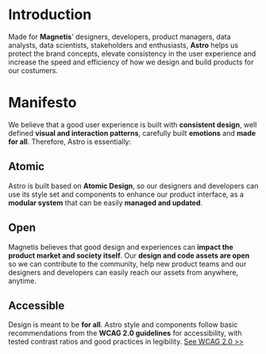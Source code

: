 # Introduction

Made for **Magnetis**' designers, developers, product managers, data analysts, data scientists, stakeholders and enthusiasts, **Astro** helps us protect the brand concepts, elevate consistency in the user experience and increase the speed and efficiency of how we design and build products for our costumers.

# Manifesto

We believe that a good user experience is built with **consistent design**, well defined **visual and interaction patterns**, carefully built **emotions** and **made for all**.
Therefore, Astro is essentially:

## Atomic
Astro is built based on **Atomic Design**, so our designers and developers can use its style set and components to enhance our product interface, as a **modular system** that can be easily **managed and updated**.

## Open
Magnetis believes that good design and experiences can **impact the product market and society itself**. Our **design and code assets are open** so we can contribute to the community, help new product teams and our designers and developers can easily reach our assets from anywhere, anytime. 

## Accessible
Design is meant to be **for all**. Astro style and components follow basic recommendations from the **WCAG 2.0 guidelines** for accessibility, with tested contrast ratios and good practices in legibility.
[See WCAG 2.0 >>](https://www.w3.org/TR/WCAG21/)
